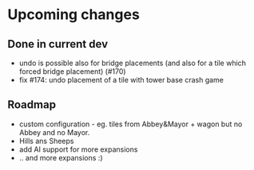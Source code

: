 # Upcoming changes

## Done in current dev

* undo is possible also for bridge placements (and also for a tile which forced bridge placement) (#170)
* fix #174: undo placement of a tile with tower base crash game

## Roadmap

*  custom configuration - eg. tiles from Abbey&Mayor + wagon but  no Abbey and no Mayor.
* Hills ans Sheeps
* add AI support for more expansions
* .. and more expansions :)